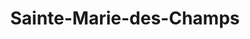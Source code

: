 ---
title: Sainte-Marie-des-Champs
url: /sainte-marie-des-champs/
latitude: 49.624
longitude: 0.784
---